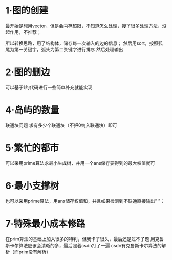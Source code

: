 # 1·图的创建
最开始是想用vector，但是会内存超限，不知道怎么处理，搜了很多处理方法，没起作用，不推荐；

所以转换思路，用了结构体，储存每一次输入的边的信息；
然后用sort，按照弧尾为第一关键字，弧头为第二关键字进行排序
然后处理输出
# 2·图的删边
可以基于1的代码进行一些简单补充就能实现
# 4·岛屿的数量
联通块问题
求有多少个联通块（不把0纳入联通块）即可
# 5·繁忙的都市
可以采用prime算法求最小生成树，并用一个ans储存要得到的最大权值就可
# 6·最小支撑树
也可以采用prime算法，用ans储存权值和，并且如果检测到不联通直接输出“ ”；
# 7·特殊最小成本修路
在prim算法的基础上加入很多的特判，但我卡了很久，最后还是过不了题
用克鲁斯卡尔算法应该会清晰的多，最后照着csdn打了一遍
csdn有克鲁斯卡尔算法的解析（而prim没有解析）

